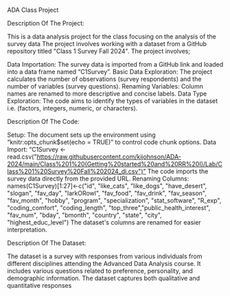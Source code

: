 ADA Class Project

Description Of The Project:

This is a data analysis project for the class focusing on the analysis of the survey data
The project involves working with a dataset from a GitHub repository titled "Class 1 Survey Fall 2024". 
The project involves;

Data Importation: The survey data is imported from a GitHub link and loaded into a data frame named “C1Survey”.
Basic Data Exploration: The project calculates the number of observations (survey respondents) and the number of variables (survey questions).
Renaming Variables: Column names are renamed to more descriptive and concise labels.
Data Type Exploration: The code aims to identify the types of variables in the dataset i.e. (factors, integers, numeric, or characters).

Description Of The Code:

Setup: The document sets up the environment using “knitr:opts_chunk$set(echo = TRUE)”  to control code chunk options.
Data Import: 
“C1Survey <- read.csv("https://raw.githubusercontent.com/kijohnson/ADA-2024/main/Class%201%20(Getting%20started%20and%20RR%20I)/Lab/Class%201%20Survey%20Fall%202024_di.csv")”
The code imports the survey data directly from the provided URL.
Renaming Columns: 
names(C1Survey)[1:27]<-c("id", "like_cats", "like_dogs", "have_desert", "slogan",
"fav_day", "larkORowl", "fav_food", "fav_drink", "fav_season", "fav_month", "hobby",
"program", "specialization", "stat_software", "R_exp", "coding_comfort", "coding_length",
"top_three","public_health_interest", "fav_num", "bday", "bmonth", "country", "state",
"city", "highest_educ_level")   The dataset's columns are renamed for easier interpretation.

Description Of The Dataset:

The dataset is a survey with responses from various individuals from different disciplines attending the Advanced Data Analysis course. It includes various questions related to preference, personality, and demographic information. The dataset captures both qualitative and quantitative responses
